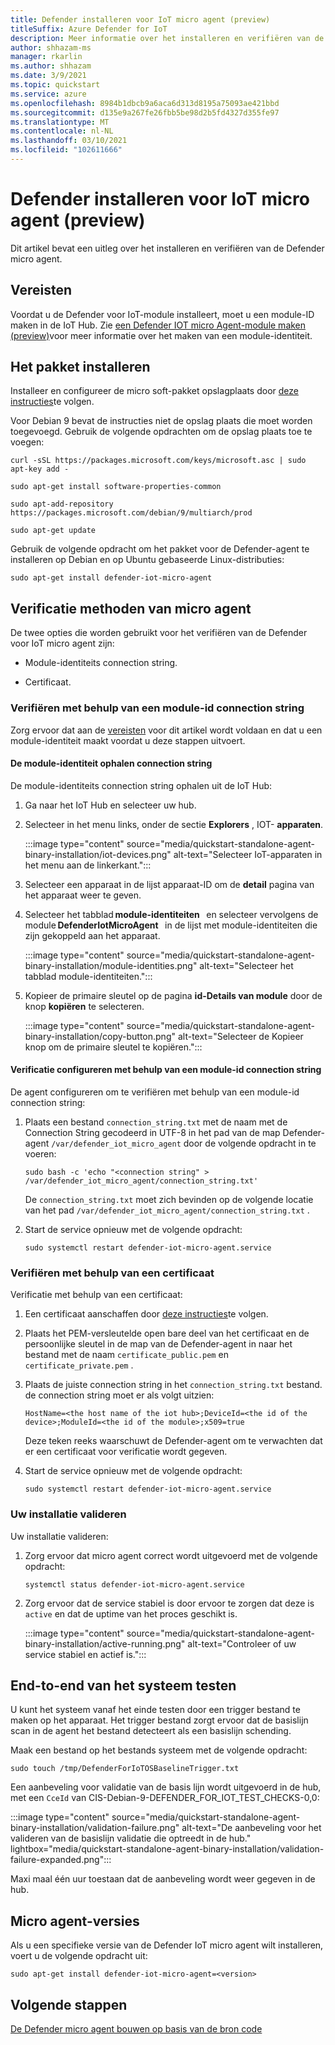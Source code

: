 ```yaml
---
title: Defender installeren voor IoT micro agent (preview)
titleSuffix: Azure Defender for IoT
description: Meer informatie over het installeren en verifiëren van de Defender micro agent.
author: shhazam-ms
manager: rkarlin
ms.author: shhazam
ms.date: 3/9/2021
ms.topic: quickstart
ms.service: azure
ms.openlocfilehash: 8984b1dbcb9a6aca6d313d8195a75093ae421bbd
ms.sourcegitcommit: d135e9a267fe26fbb5be98d2b5fd4327d355fe97
ms.translationtype: MT
ms.contentlocale: nl-NL
ms.lasthandoff: 03/10/2021
ms.locfileid: "102611666"
---
```

# <a name="install-defender-for-iot-micro-agent-preview"></a>Defender installeren voor IoT micro agent (preview)

Dit artikel bevat een uitleg over het installeren en verifiëren van de Defender micro agent.

## <a name="prerequisites"></a>Vereisten

Voordat u de Defender voor IoT-module installeert, moet u een module-ID maken in de IoT Hub. Zie [een Defender IOT micro Agent-module maken (preview)](quickstart-create-micro-agent-module-twin.md)voor meer informatie over het maken van een module-identiteit.

## <a name="install-the-package"></a>Het pakket installeren

Installeer en configureer de micro soft-pakket opslagplaats door [deze instructies](/windows-server/administration/linux-package-repository-for-microsoft-software)te volgen. 

Voor Debian 9 bevat de instructies niet de opslag plaats die moet worden toegevoegd. Gebruik de volgende opdrachten om de opslag plaats toe te voegen: 

```azurecli
curl -sSL https://packages.microsoft.com/keys/microsoft.asc | sudo apt-key add - 

sudo apt-get install software-properties-common

sudo apt-add-repository https://packages.microsoft.com/debian/9/multiarch/prod

sudo apt-get update
```

Gebruik de volgende opdracht om het pakket voor de Defender-agent te installeren op Debian en op Ubuntu gebaseerde Linux-distributies:

```azurecli
sudo apt-get install defender-iot-micro-agent 
```

## <a name="micro-agent-authentication-methods"></a>Verificatie methoden van micro agent 

De twee opties die worden gebruikt voor het verifiëren van de Defender voor IoT micro agent zijn: 

- Module-identiteits connection string. 

- Certificaat.

### <a name="authenticate-using-a-module-identity-connection-string"></a>Verifiëren met behulp van een module-id connection string

Zorg ervoor dat aan de [vereisten](#prerequisites) voor dit artikel wordt voldaan en dat u een module-identiteit maakt voordat u deze stappen uitvoert. 

#### <a name="get-the-module-identity-connection-string"></a>De module-identiteit ophalen connection string

De module-identiteits connection string ophalen uit de IoT Hub: 

1. Ga naar het IoT Hub en selecteer uw hub.

1. Selecteer in het menu links, onder de sectie **Explorers** , IOT- **apparaten**.

   :::image type="content" source="media/quickstart-standalone-agent-binary-installation/iot-devices.png" alt-text="Selecteer IoT-apparaten in het menu aan de linkerkant.":::

1. Selecteer een apparaat in de lijst apparaat-ID om de **detail** pagina van het apparaat weer te geven.

1. Selecteer het tabblad **module-identiteiten**   en selecteer vervolgens de module **DefenderIotMicroAgent**   in de lijst met module-identiteiten die zijn gekoppeld aan het apparaat.

   :::image type="content" source="media/quickstart-standalone-agent-binary-installation/module-identities.png" alt-text="Selecteer het tabblad module-identiteiten.":::

1. Kopieer de primaire sleutel op de pagina **id-Details van module** door de knop **kopiëren** te selecteren.

   :::image type="content" source="media/quickstart-standalone-agent-binary-installation/copy-button.png" alt-text="Selecteer de Kopieer knop om de primaire sleutel te kopiëren.":::

#### <a name="configure-authentication-using-a-module-identity-connection-string"></a>Verificatie configureren met behulp van een module-id connection string

De agent configureren om te verifiëren met behulp van een module-id connection string:

1. Plaats een bestand `connection_string.txt` met de naam met de Connection String gecodeerd in UTF-8 in het pad van de map Defender-agent `/var/defender_iot_micro_agent` door de volgende opdracht in te voeren:

    ```azurecli
    sudo bash -c 'echo "<connection string" > /var/defender_iot_micro_agent/connection_string.txt' 
    ```

    De `connection_string.txt` moet zich bevinden op de volgende locatie van het pad `/var/defender_iot_micro_agent/connection_string.txt` .

1. Start de service opnieuw met de volgende opdracht:  

    ```azurecli
    sudo systemctl restart defender-iot-micro-agent.service 
    ```

### <a name="authenticate-using-a-certificate"></a>Verifiëren met behulp van een certificaat

Verificatie met behulp van een certificaat:

1. Een certificaat aanschaffen door [deze instructies](../iot-hub/iot-hub-security-x509-get-started.md)te volgen.

1. Plaats het PEM-versleutelde open bare deel van het certificaat en de persoonlijke sleutel in de map van de Defender-agent in naar het bestand met de naam `certificate_public.pem` en `certificate_private.pem` . 

1. Plaats de juiste connection string in het `connection_string.txt` bestand. de connection string moet er als volgt uitzien: 

    `HostName=<the host name of the iot hub>;DeviceId=<the id of the device>;ModuleId=<the id of the module>;x509=true` 

    Deze teken reeks waarschuwt de Defender-agent om te verwachten dat er een certificaat voor verificatie wordt gegeven. 

1. Start de service opnieuw met de volgende opdracht:  

    ```azurecli
    sudo systemctl restart defender-iot-micro-agent.service
    ```

### <a name="validate-your-installation"></a>Uw installatie valideren

Uw installatie valideren:

1. Zorg ervoor dat micro agent correct wordt uitgevoerd met de volgende opdracht:  

    ```azurecli
    systemctl status defender-iot-micro-agent.service
    ```
1. Zorg ervoor dat de service stabiel is door ervoor te zorgen dat deze is `active` en dat de uptime van het proces geschikt is.

    :::image type="content" source="media/quickstart-standalone-agent-binary-installation/active-running.png" alt-text="Controleer of uw service stabiel en actief is.":::
 
## <a name="testing-the-system-end-to-end"></a>End-to-end van het systeem testen 

U kunt het systeem vanaf het einde testen door een trigger bestand te maken op het apparaat. Het trigger bestand zorgt ervoor dat de basislijn scan in de agent het bestand detecteert als een basislijn schending. 

Maak een bestand op het bestands systeem met de volgende opdracht:

```azurecli
sudo touch /tmp/DefenderForIoTOSBaselineTrigger.txt 
```
Een aanbeveling voor validatie van de basis lijn wordt uitgevoerd in de hub, met een `CceId` van CIS-Debian-9-DEFENDER_FOR_IOT_TEST_CHECKS-0,0: 

:::image type="content" source="media/quickstart-standalone-agent-binary-installation/validation-failure.png" alt-text="De aanbeveling voor het valideren van de basislijn validatie die optreedt in de hub." lightbox="media/quickstart-standalone-agent-binary-installation/validation-failure-expanded.png":::

Maxi maal één uur toestaan dat de aanbeveling wordt weer gegeven in de hub. 

## <a name="micro-agent-versioning"></a>Micro agent-versies 

Als u een specifieke versie van de Defender IoT micro agent wilt installeren, voert u de volgende opdracht uit: 

```azurecli
sudo apt-get install defender-iot-micro-agent=<version>
```

## <a name="next-steps"></a>Volgende stappen

[De Defender micro agent bouwen op basis van de bron code](quickstart-building-the-defender-micro-agent-from-source.md)